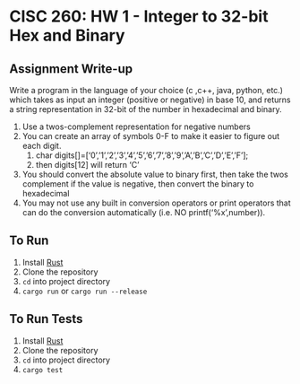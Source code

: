 # CISC 260: HW 1 - Integer to 32-bit Hex and Binary

## Assignment Write-up

Write a program in the language of your choice (c ,c++, java, python, etc.) which takes as input an
integer (positive or negative) in base 10, and returns a string representation in 32-bit of the
number in hexadecimal and binary.

1. Use a twos-complement representation for negative numbers
2. You can create an array of symbols 0-F to make it easier to figure out each digit.
    1. char digits[]=[‘0’,’1’,’2’,’3’,’4’,’5’,’6’,’7’,’8’,’9’,’A’,’B’,’C’,’D’,’E’,’F’];
    2. then digits[12] will return ‘C’
3. You should convert the absolute value to binary first, then take the twos complement if the value
is negative, then convert the binary to hexadecimal
4. You may not use any built in conversion operators or print operators that can do the conversion
automatically (i.e. NO printf(‘%x’,number)).

## To Run

1. Install [Rust](https://www.rust-lang.org/learn/get-started)
2. Clone the repository
3. `cd` into project directory
4. `cargo run` or `cargo run --release`

## To Run Tests

1. Install [Rust](https://www.rust-lang.org/learn/get-started)
2. Clone the repository
3. `cd` into project directory
4. `cargo test`
